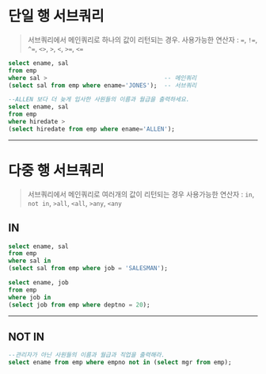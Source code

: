 # 단일 행 서브쿼리

>서브쿼리에서 메인쿼리로 하나의 값이 리턴되는 경우. 
>사용가능한 연산자 : `=`, `!=`, `^=`, `<>`, `>`, `<`, `>=`, `<=`

```sql
select ename, sal
from emp
where sal >                                 -- 메인쿼리
(select sal from emp where ename='JONES');  -- 서브쿼리
```

```sql
--ALLEN 보다 더 늦게 입사한 사원들의 이름과 월급을 출력하세요.
select ename, sal 
from emp 
where hiredate >
(select hiredate from emp where ename='ALLEN');
```


---
# 다중 행 서브쿼리

> 서브쿼리에서 메인쿼리로 여러개의 값이 리턴되는 경우
> 사용가능한 연산자 : `in`, `not in`, `>all`, `<all`, `>any`, `<any`

## IN

```sql
select ename, sal 
from emp
where sal in 
(select sal from emp where job = 'SALESMAN');
```

```sql
select ename, job 
from emp
where job in 
(select job from emp where deptno = 20);
```


---
## NOT IN

```sql
--관리자가 아닌 사원들의 이름과 월급과 직업을 출력해라.
select ename from emp where empno not in (select mgr from emp);
```









